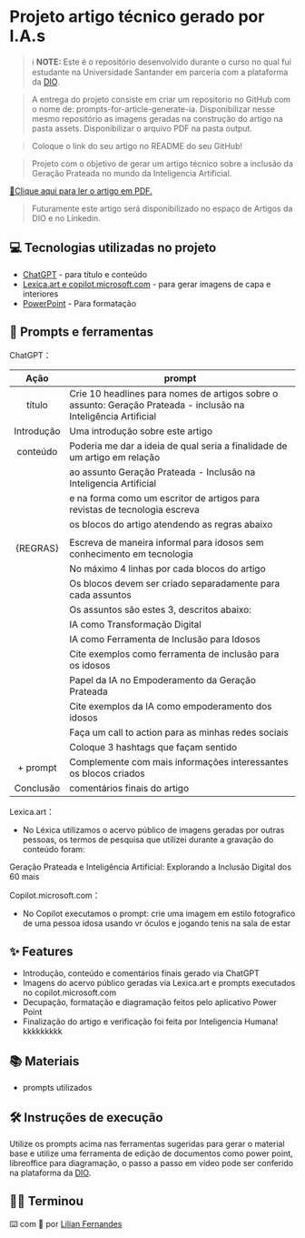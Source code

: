 # Projeto artigo técnico gerado por I.A.s


 > ℹ️ **NOTE:** Este é o repositório desenvolvido durante o curso no qual fui estudante na Universidade Santander em parceria com a plataforma da [DIO](https://dio.me).

> A entrega do projeto consiste em criar um repositorio no GitHub com o nome de: prompts-for-article-generate-ia. Disponibilizar nesse mesmo repositório as imagens geradas na construção do artigo na pasta assets. Disponibilizar o arquivo PDF na pasta output.

> Coloque o link do seu artigo no README do seu GitHub!

> Projeto com o objetivo de gerar um artigo técnico sobre a inclusão da Geração Prateada no mundo da Inteligencia Artificial.

<a href="https://github.com/JavaliHub/prompts-for-article-generate-by-ia/"> 📕Clique aqui para ler o artigo em PDF. </a>

> Futuramente este artigo será disponibilizado no espaço de Artigos da DIO e no Linkedin.

## 💻 Tecnologias utilizadas no projeto

- [ChatGPT](https://chat.openai.com/) - para título e conteúdo
- [Lexica.art e copilot.microsoft.com](https://lexica.art/) - para gerar imagens de capa e interiores
- [PowerPoint](https://www.microsoft.com/en/microsoft-365/powerpoint) - Para formatação 

## 📄 Prompts e ferramentas


ChatGPT：

|   Ação   | prompt                                                                                                                                                                                                                                                                         |
| :------: | -----------------------------------------------------------------------------|
|  título  | Crie 10 headlines para nomes de artigos sobre o assunto:  Geração Prateada -  inclusão na Inteligência Artificial|
|Introdução| Uma introdução sobre este artigo                                                |
| conteúdo | Poderia me dar a ideia de qual seria a finalidade de um artigo em relação    |
|          | ao assunto Geração Prateada - Inclusão na Inteligencia Artificial            |
|          | e na forma como um escritor de artigos para revistas de tecnologia escreva   |
|          | os blocos do artigo atendendo as regras abaixo                               |
|          |                                                                              |
| {REGRAS} | Escreva de maneira informal para idosos sem conhecimento em tecnologia       |
|          | No máximo 4 linhas por cada blocos do artigo                                 |
|          | Os blocos devem ser criado separadamente para cada assuntos                  |
|          | Os assuntos são estes 3, descritos abaixo:                                   | 
|          | IA como Transformação Digital                                                |
|          | IA como Ferramenta de Inclusão para Idosos                                   |
|          | Cite exemplos como ferramenta de inclusão para os idosos                     |
|          | Papel da IA no Empoderamento da Geração Prateada                             |
|          | Cite exemplos da IA como empoderamento dos idosos                            |
|          | Faça um call to action para as minhas redes sociais                          |
|          | Coloque 3 hashtags que façam sentido                                         |
|+ prompt  | Complemente com mais informações interessantes os blocos criados             |
|Conclusão | comentários finais do artigo                                                 |



Lexica.art：

- No Léxica utilizamos o acervo público de imagens geradas por outras pessoas, os termos de pesquisa que utilizei durante a gravação do conteúdo foram:

Geração Prateada e Inteligência Artificial: Explorando a Inclusão Digital dos 60 mais

Copilot.microsoft.com：

- No Copilot executamos o prompt: crie uma imagem em estilo fotografico de uma pessoa idosa usando vr óculos e jogando tenis na sala de estar


## ✨ Features

- Introdução, conteúdo e comentários finais gerado via ChatGPT
- Imagens do acervo público geradas via Lexica.art e prompts executados no copilot.microsoft.com
- Decupação, formatação e diagramação feitos pelo aplicativo Power Point
- Finalização do artigo e verificação foi feita por Inteligencia Humana! kkkkkkkkk 

## 📚 Materiais

- prompts utilizados

## 🛠️ Instruções de execução

Utilize os prompts acima nas ferramentas sugeridas para gerar o material base e utilize uma ferramenta de edição de documentos como power point, libreoffice para diagramação, o passo a passo em vídeo pode ser conferido na plataforma da [DIO](https://dio.me).

## 👨‍💻 Terminou



⌨️ com 💜 por [Lilian Fernandes](https://github.com/JavaliHub)